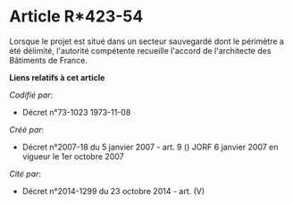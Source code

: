 # Article R*423-54

Lorsque le projet est situé dans un secteur sauvegardé dont le périmètre a été délimité, l'autorité compétente recueille
l'accord de l'architecte des Bâtiments de France.

**Liens relatifs à cet article**

_Codifié par_:

  - Décret n°73-1023 1973-11-08

_Créé par_:

  - Décret n°2007-18 du 5 janvier 2007 - art. 9 () JORF 6 janvier 2007 en vigueur le 1er octobre 2007

_Cité par_:

  - Décret n°2014-1299 du 23 octobre 2014 - art. (V)
